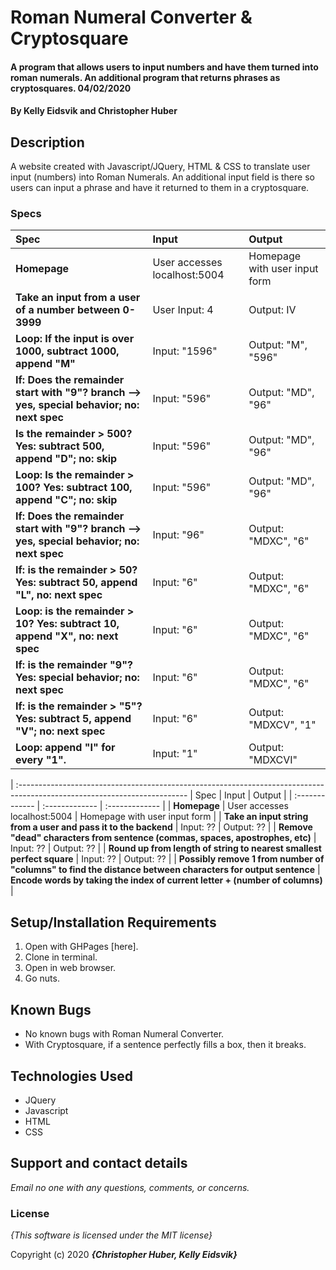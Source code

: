 # Roman Numeral Converter & Cryptosquare

#### A program that allows users to input numbers and have them turned into roman numerals. An additional program that returns phrases as cryptosquares. 04/02/2020

#### By **Kelly Eidsvik and Christopher Huber**

## Description

A website created with Javascript/JQuery, HTML & CSS to translate user input (numbers) into Roman Numerals. An additional input field is there so users can input a phrase and have it returned to them in a cryptosquare.

### Specs
| Spec | Input | Output |
| :-------------     | :------------- | :------------- |
| **Homepage** | User accesses localhost:5004 | Homepage with user input form |
| **Take an input from a user of a number between 0-3999**| User Input: 4| Output: IV |
| **Loop: If the input is over 1000, subtract 1000, append "M"** | Input: "1596" | Output: "M", "596" |
| **If: Does the remainder start with "9"? branch --> yes, special behavior; no: next spec** | Input: "596" | Output: "MD", "96" |
| **Is the remainder > 500? Yes: subtract 500, append "D"; no: skip** | Input: "596" | Output: "MD", "96" |
| **Loop: Is the remainder > 100? Yes: subtract 100, append "C"; no: skip** | Input: "596" | Output: "MD", "96" |
| **If: Does the remainder start with "9"? branch --> yes, special behavior; no: next spec** | Input: "96" | Output: "MDXC", "6" |
| **If: is the remainder > 50? Yes: subtract 50, append "L", no: next spec** | Input: "6" | Output: "MDXC", "6" |
| **Loop: is the remainder > 10? Yes: subtract 10, append "X", no: next spec** | Input: "6" | Output: "MDXC", "6" |
| **If: is the remainder "9"? Yes: special behavior; no: next spec**  | Input: "6" | Output: "MDXC", "6" |
| **If: is the remainder > "5"? Yes: subtract 5, append "V"; no: next spec** | Input: "6" | Output: "MDXCV", "1" |   
| **Loop: append "I" for every "1".** | Input: "1" | Output: "MDXCVI" |
| 
:------------------------------------------------------------------------------------------------------------------------
| Spec | Input | Output |
| :-------------     | :------------- | :------------- |
| **Homepage** | User accesses localhost:5004 | Homepage with user input form |
| **Take an input string from a user and pass it to the backend** | Input: ?? | Output: ?? |
| **Remove "dead" characters from sentence (commas, spaces, apostrophes, etc)** | Input: ?? | Output: ?? |
| **Round up from length of string to nearest smallest perfect square** | Input: ?? | Output: ?? |
| **Possibly remove 1 from number of "columns" to find the distance between characters for output sentence**
| **Encode words by taking the index of current letter + (number of columns)**
|



## Setup/Installation Requirements

1. Open with GHPages [here].
2. Clone in terminal.
3. Open in web browser.
4. Go nuts. 

## Known Bugs
* No known bugs with Roman Numeral Converter.
* With Cryptosquare, if a sentence perfectly fills a box, then it breaks.

## Technologies Used
* JQuery
* Javascript
* HTML
* CSS

## Support and contact details

_Email no one with any questions, comments, or concerns._

### License

*{This software is licensed under the MIT license}*

Copyright (c) 2020 **_{Christopher Huber, Kelly Eidsvik}_**